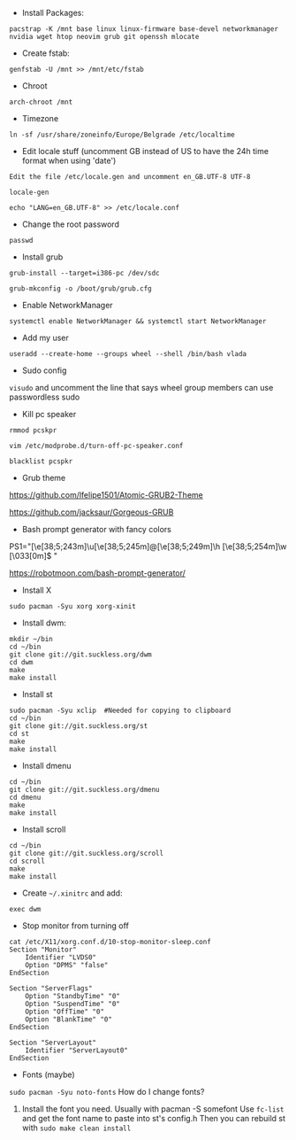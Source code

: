 - Install Packages:

 `pacstrap -K /mnt base linux linux-firmware base-devel networkmanager nvidia wget htop neovim grub git openssh mlocate`

- Create fstab:

`genfstab -U /mnt >> /mnt/etc/fstab`

- Chroot 

`arch-chroot /mnt`

- Timezone

`ln -sf /usr/share/zoneinfo/Europe/Belgrade /etc/localtime`

- Edit locale stuff (uncomment GB instead of US to have the 24h time format when using 'date')

`Edit the file /etc/locale.gen and uncomment en_GB.UTF-8 UTF-8`

`locale-gen`

`echo "LANG=en_GB.UTF-8" >> /etc/locale.conf`

- Change the root password

`passwd`

- Install grub

`grub-install --target=i386-pc /dev/sdc`

`grub-mkconfig -o /boot/grub/grub.cfg`

- Enable NetworkManager

`systemctl enable NetworkManager && systemctl start NetworkManager`

- Add my user

`useradd --create-home --groups wheel --shell /bin/bash vlada`

- Sudo config

`visudo` and uncomment the line that says wheel group members can use passwordless sudo

- Kill pc speaker

`rmmod pcskpr` 

`vim /etc/modprobe.d/turn-off-pc-speaker.conf` 

`blacklist pcspkr`

- Grub theme

https://github.com/lfelipe1501/Atomic-GRUB2-Theme

https://github.com/jacksaur/Gorgeous-GRUB

- Bash prompt generator with fancy colors

PS1="\[\e[38;5;243m\]\u\[\e[38;5;245m\]@\[\e[38;5;249m\]\h \[\e[38;5;254m\]\w \[\033[0m\]$ "

https://robotmoon.com/bash-prompt-generator/


- Install X

`sudo pacman -Syu xorg xorg-xinit`


- Install dwm:

```
mkdir ~/bin
cd ~/bin
git clone git://git.suckless.org/dwm
cd dwm
make
make install
```

* Install st

```
sudo pacman -Syu xclip  #Needed for copying to clipboard
cd ~/bin
git clone git://git.suckless.org/st
cd st
make
make install
```

* Install dmenu

```
cd ~/bin
git clone git://git.suckless.org/dmenu
cd dmenu
make
make install
```

* Install scroll

```
cd ~/bin
git clone git://git.suckless.org/scroll
cd scroll
make
make install
```


* Create `~/.xinitrc` and add:

`exec dwm`


* Stop monitor from turning off

```
cat /etc/X11/xorg.conf.d/10-stop-monitor-sleep.conf
Section "Monitor"
    Identifier "LVDS0"
    Option "DPMS" "false"
EndSection

Section "ServerFlags"
    Option "StandbyTime" "0"
    Option "SuspendTime" "0"
    Option "OffTime" "0"
    Option "BlankTime" "0"
EndSection

Section "ServerLayout"
    Identifier "ServerLayout0"
EndSection
```

* Fonts (maybe)

`sudo pacman -Syu noto-fonts`
 How do I change fonts? 
 1. Install the font you need. Usually with pacman -S somefont
Use `fc-list` and get the font name to paste into st's config.h
 Then you can rebuild st with `sudo make clean install`
 

